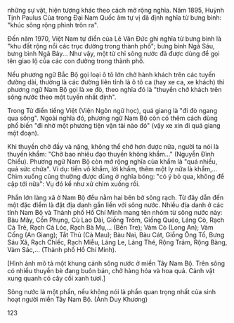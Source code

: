 những sự vật, hiện tượng khác theo cách mở rộng nghĩa. Năm 1895, Huỳnh Tịnh Paulus Của trong Đại Nam Quốc âm tự vị đã định nghĩa từ bưng bình: "khúc sông rộng phình trôn ra".

Đến năm 1970, Việt Nam tự điển của Lê Văn Đức ghi nghĩa từ bưng bình là "khu đất rộng nổi các trục đường trong thành phố"; bưng bình Ngã Sáu, bưng bình Ngã Bảy... Như vậy, một từ chỉ sông nước đã được dùng để gọi tên giao lộ của các con đường trong thành phố.

Nếu phương ngữ Bắc Bộ gọi loại ô tô lớn chở hành khách trên các tuyến đường dài, thường là các đường liên tỉnh là ô tô ca (hay xe ca, xe khách) thì phương ngữ Nam Bộ gọi là xe đò, theo nghĩa đó là "thuyền chở khách trên sông nước theo một tuyến nhất định".

Trong Từ điển tiếng Việt (Viện Ngôn ngữ học), quá giang là "đi đò ngang qua sông". Ngoài nghĩa đó, phương ngữ Nam Bộ còn có thêm cách dùng phổ biến "đi nhờ một phương tiện vận tải nào đó" (vậy xe xin đi quá giang một đoạn).

Khi thuyền chở đầy và nặng, không thể chở hơn được nữa, người ta nói là thuyền khẩm: "Chở bao nhiêu đạo thuyền không khẩm..." (Nguyễn Đình Chiểu). Phương ngữ Nam Bộ còn mở rộng nghĩa của khẩm là "quá nhiều, quá sức chứa". Ví dụ: tiền vô khẩm, lời khẩm, thêm một ly nữa là khẩm,... Chìm xuống cũng thường được dùng ở nghĩa bóng: "có ý bỏ qua, không để cập tới nữa": Vụ đó kể như xử chìm xuống rồi.

Phần lớn làng xã ở Nam Bộ đều nằm hai bên bờ sông rạch. Từ đây dẫn đến một đặc điểm là đặt địa danh gắn liền với sông nước. Nhiều địa danh ở các tỉnh Nam Bộ và Thành phố Hồ Chí Minh mang tên nhóm từ sông nước này: Bàu Mây, Cồn Phụng, Cù Lao Dài, Giồng Trôm, Giồng Quéo, Láng Cò, Rạch Cá Trê, Rạch Cá Lóc, Rạch Bà Mụ,... (Bến Tre); Vàm Cỏ (Long An); Vàm Cống (An Giang); Tắt Thủ (Cà Mau); Bàu Nai, Bàu Cát, Giồng Ông Tố, Bưng Sáu Xã, Rạch Chiếc, Rạch Miễu, Láng Le, Láng Thé, Rộng Trảm, Rộng Bàng, Vàm Sác,... (Thành phố Hồ Chí Minh).

[Hình ảnh mô tả một khung cảnh sông nước ở miền Tây Nam Bộ. Trên sông có nhiều thuyền bè đang buôn bán, chở hàng hóa và hoa quả. Cảnh vật xung quanh có cây cối xanh tươi.]

Sông nước là một phần, nếu không nói là phần quan trọng nhất
của sinh hoạt người miền Tây Nam Bộ. (Ảnh Duy Khương)

123